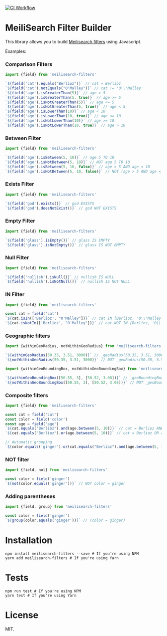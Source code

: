 [![CI Workflow](https://github.com/bpolaszek/meilisearch-filters/actions/workflows/ci.yml/badge.svg)](https://github.com/bpolaszek/meilisearch-filters/actions/workflows/ci.yml)

# MeiliSearch Filter Builder

This library allows you to build [Meilisearch filters](https://www.meilisearch.com/docs/learn/fine_tuning_results/filtering#filter-basics) using Javascript.

Examples:

### Comparison Filters

```js
import {field} from 'meilisearch-filters'

`${field('cat').equals("Berlioz")}` // cat = Berlioz
`${field('cat').notEquals("O'Malley")}` // cat != 'O\\'Malley'
`${field('age').isGreaterThan(5)}` // age > 5
`${field('age').isGreaterThan(5, true)}` // age >= 5
`${field('age').isNotGreaterThan(5)}` // age <= 5
`${field('age').isNotGreaterThan(5, true)}` // age < 5
`${field('age').isLowerThan(10)}` // age < 10
`${field('age').isLowerThan(10, true)}` // age <= 10
`${field('age').isNotLowerThan(10)}` // age >= 10
`${field('age').isNotLowerThan(10, true)}` // age > 10
```

### Between Filter

```js
import {field} from 'meilisearch-filters'

`${field('age').isBetween(5, 10)}` // age 5 TO 10
`${field('age').isNotBetween(5, 10)}` // NOT age 5 TO 10
`${field('age').isBetween(5, 10, false)}` // age > 5 AND age < 10
`${field('age').isNotBetween(5, 10, false)}` // NOT (age > 5 AND age < 10)
```

### Exists Filter

```js
import {field} from 'meilisearch-filters'

`${field('god').exists()}` // god EXISTS
`${field('god').doesNotExist()}` // god NOT EXISTS
```

### Empty Filter

```js
import {field} from 'meilisearch-filters'

`${field('glass').isEmpty()}` // glass IS EMPTY
`${field('glass').isNotEmpty()}` // glass IS NOT EMPTY
```

### Null Filter

```js
import {field} from 'meilisearch-filters'

`${field('nullish').isNull()}` // nullish IS NULL
`${field('nullish').isNotNull()}` // nullish IS NOT NULL
```

### IN Filter

```js
import {field} from 'meilisearch-filters'

const cat = field('cat')
`${cat.isIn(['Berlioz', "O'Malley"])}` // cat IN [Berlioz, 'O\\'Malley']
`${cat.isNotIn(['Berlioz', "O'Malley"])}` // cat NOT IN [Berlioz, 'O\\'Malley']
```

### Geographic filters

```js
import {withinGeoRadius, notWithinGeoRadius} from 'meilisearch-filters'

`${withinGeoRadius(50.35, 3.51, 3000)}` // _geoRadius(50.35, 3.51, 3000)
`${notWithinGeoRadius(50.35, 3.51, 3000)}` // NOT _geoRadius(50.35, 3.51, 3000)
```

```js
import {withinGeoBoundingBox, notWithinGeoBoundingBox} from 'meilisearch-filters'

`${withinGeoBoundingBox([50.55, 3], [50.52, 3.08])}` // _geoBoundingBox([50.55, 3], [50.52, 3.08])
`${notWithinGeoBoundingBox([50.55, 3], [50.52, 3.08])}` // NOT _geoBoundingBox([50.55, 3], [50.52, 3.08])
```

### Composite filters

```js
import {field} from 'meilisearch-filters'

const cat = field('cat')
const color = field('color')
const age = field('age')
`${cat.equals("Berlioz").and(age.between(5, 10))}` // cat = Berlioz AND age 5 TO 10
`${cat.equals("Berlioz").or(age.between(5, 10))}` // cat = Berlioz OR age 5 TO 10

// Automatic grouping
`${color.equals('ginger').or(cat.equals("Berlioz").and(age.between(5, 10)))}` // color = ginger OR (cat = Berlioz AND age 5 TO 10)
```

### NOT filter

```js
import {field, not} from 'meilisearch-filters'

const color = field('ginger')
`${not(color.equals('ginger'))}` // NOT color = ginger 
```

### Adding parentheses

```js
import {field, group} from 'meilisearch-filters'

const color = field('ginger')
`${group(color.equals('ginger'))}` // (color = ginger) 
```

# Installation

```
npm install meilisearch-filters --save # If you're using NPM
yarn add meilisearch-filters # If you're using Yarn
```

# Tests

```
npm run test # If you're using NPM
yarn test # If you're using Yarn
```

# License

MIT.
